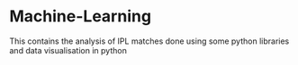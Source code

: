 # Machine-Learning
This contains the analysis of IPL matches done using some python libraries and data visualisation in python
